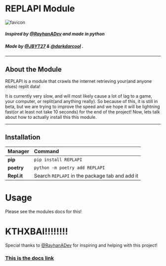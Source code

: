# REPLAPI Module
![favicon](https://user-images.githubusercontent.com/66882633/112184565-b7a0dd80-8bd5-11eb-938a-4451d3207091.png)

            
##### Inspired by [@RayhanADev](https://github.com/RayhanADev) and made in python
##### Made by [@JBYT27](github.com/JBYT27) & [@darkdarcool](github.com/darkdarcool) .

--- 

## About the Module

REPLAPI is a module that crawls the internet retrieving your(and anyone elses) replit data! 

It is currently very slow, and will most likely cause a lot of lag to a game, your computer, or replit(and anything really). So because of this, it is still in beta, but we are trying to improve the speed and we hope it will be lightning fast(or at least not take 10 seconds) for the end of the project! Now, lets talk about how to actually install this this module.

---

## Installation

|Manager          |Command                                       |
|:----------------|:---------------------------------------------|
|**pip**          |`pip install REPLAPI`                          |
|**poetry**       |`python -m poetry add REPLAPI`                 |
|**Repl.it**      |Search `REPLAPI` in the package tab and add it|     |

# Usage

Please see the modules docs for this!

# KTHXBAI!!!!!!!!

Special thanks to [@RayhanADev](https://github.com/RayhanADev) for inspiring and helping with this project!

### **[This is the docs link](https://ReplAPI-Docs.darkdarcool.repl.co)**
